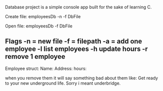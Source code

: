 Database project is a simple console app built for the sake of learning C.

Create file:
employeesDb -n -f DbFile

Open file:
employeesDb -f DbFile

Flags
-n = new file
-f = filepath
-a = add one employee
-l list employees
-h update hours
-r remove 1 employee
-----------------------

Employee struct:
Name:
Address:
hours:

when you remove them it will say something bad about them like:
Get ready to your new underground life. Sorry i meant underbridge.
